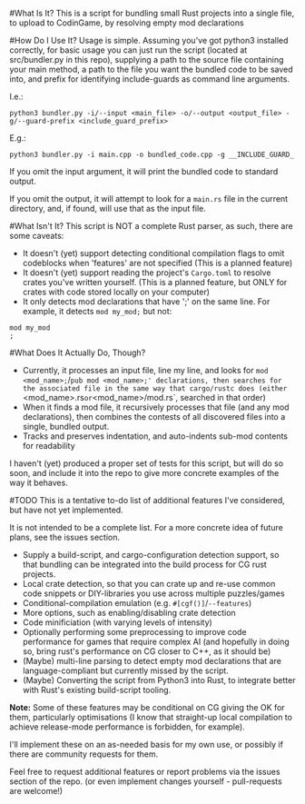 #What Is It?
This is a script for bundling small Rust projects into a single file, to upload to CodinGame, by resolving empty mod declarations

#How Do I Use It?
Usage is simple. Assuming you've got python3 installed correctly, for basic usage you can just run the script (located at src/bundler.py in this repo), supplying a path to the source file containing your main method, a path to the file you want the bundled code to be saved into, and prefix for identifying include-guards as command line arguments.

I.e.:

```
python3 bundler.py -i/--input <main_file> -o/--output <output_file> -g/--guard-prefix <include_guard_prefix>
```
    
E.g.:

```
python3 bundler.py -i main.cpp -o bundled_code.cpp -g __INCLUDE_GUARD_
```

If you omit the input argument, it will print the bundled code to standard output.

If you omit the output, it will attempt to look for a `main.rs` file in the current directory, and, if found, will use that as the input file.

#What Isn't It?
This script is NOT a complete Rust parser, as such, there are some caveats:
- It doesn't (yet) support detecting conditional compilation flags to omit codeblocks when 'features' are not specified (This is a planned feature)
- It doesn't (yet) support reading the project's `Cargo.toml` to resolve crates you've written yourself. (This is a planned feature, but ONLY for crates with code stored locally on your computer)
- It only detects mod declarations that have ';' on the same line. For example, it detects `mod my_mod;` but not:
```
mod my_mod
;
```

#What Does It Actually Do, Though?
- Currently, it processes an input file, line my line, and looks for `mod <mod_name>;`/`pub mod <mod_name>;' declarations, then searches for the associated file in the same way that cargo/rustc does (either `<mod_name>.rs` or `<mod_name>/mod.rs`, searched in that order)
- When it finds a mod file, it recursively processes that file (and any mod declarations), then combines the contests of all discovered files into a single, bundled output.
- Tracks and preserves indentation, and auto-indents sub-mod contents for readability 

I haven't (yet) produced a proper set of tests for this script, but will do so soon, and include it into the repo to give more concrete examples of the way it behaves.

#TODO
This is a tentative to-do list of additional features I've considered, but have not yet implemented.

It is not intended to be a complete list. For a more concrete idea of future plans, see the issues section.
- Supply a build-script, and cargo-configuration detection support, so that bundling can be integrated into the build process for CG rust projects.
- Local crate detection, so that you can crate up and re-use common code snippets or DIY-libraries you use across multiple puzzles/games
- Conditional-compilation emulation (e.g. `#[cgf()]`/`--features`)
- More options, such as enabling/disabling crate detection
- Code minificiation (with varying levels of intensity)
- Optionally performing some preprocessing to improve code performance for games that require complex AI (and hopefully in doing so, bring rust's performance on CG closer to C++, as it should be)
- (Maybe) multi-line parsing to detect empty mod declarations that are language-compliant but currently missed by the script.
- (Maybe) Converting the script from Python3 into Rust, to integrate better with Rust's existing build-script tooling.

__Note:__ Some of these features may be conditional on CG giving the OK for them, particularly optimisations (I know that straight-up local compilation to achieve release-mode performance is forbidden, for example).

I'll implement these on an as-needed basis for my own use, or possibly if there are community requests for them.

Feel free to request additional features or report problems via the issues section of the repo. (or even implement changes yourself - pull-requests are welcome!)
